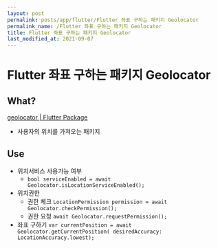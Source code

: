 ```yaml
---
layout: post
permalink: posts/app/flutter/Flutter 좌표 구하는 패키지 Geolocator
permalink_name: /Flutter 좌표 구하는 패키지 Geolocator
title: Flutter 좌표 구하는 패키지 Geolocator
last_modified_at: 2021-09-07
---
```

# Flutter 좌표 구하는 패키지 Geolocator

## What?

[geolocator | Flutter Package](https://pub.dev/packages/geolocator)
- 사용자의 위치를 가져오는 패키지

## Use

- 위치서비스 사용가능 여부
  - `bool serviceEnabled = await Geolocator.isLocationServiceEnabled();`
- 위치권한
  - 권한 체크
    `LocationPermission permission = await Geolocator.checkPermission();`
  - 권한 요청
    `await Geolocator.requestPermission();`
- 좌표 구하기
    `var currentPosition = await Geolocator.getCurrentPosition( desiredAccuracy: LocationAccuracy.lowest);`

